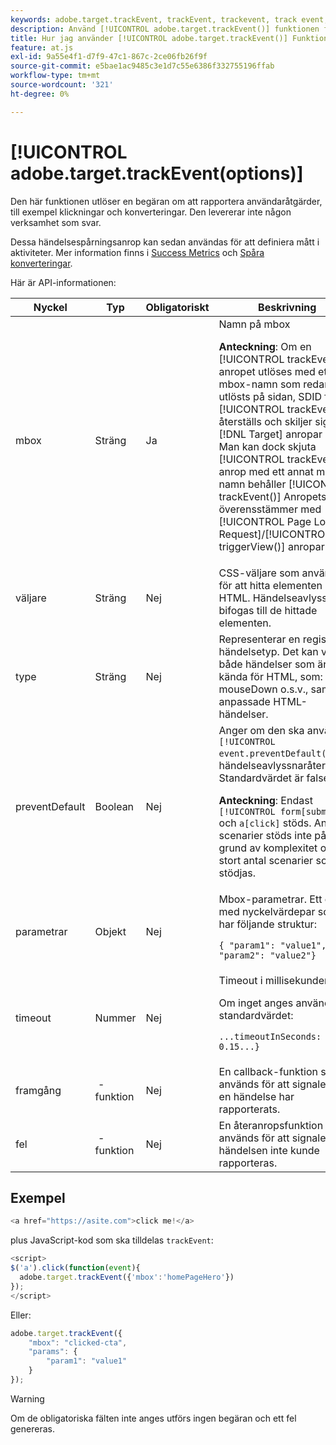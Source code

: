 ```yaml
---
keywords: adobe.target.trackEvent, trackEvent, trackevent, track event, at.js, functions, function, preventDefault, preventDefault, preventDefault, prevent default, adobe.target.trackEvent
description: Använd [!UICONTROL adobe.target.trackEvent()] funktionen för [!DNL Adobe Target] at.js JavaScript-bibliotek som utlöser en begäran om att rapportera användaråtgärder, till exempel klickningar och konverteringar på din webbplats.
title: Hur jag använder [!UICONTROL adobe.target.trackEvent()] Funktion?
feature: at.js
exl-id: 9a55e4f1-d7f9-47c1-867c-2ce06fb26f9f
source-git-commit: e5bae1ac9485c3e1d7c55e6386f332755196ffab
workflow-type: tm+mt
source-wordcount: '321'
ht-degree: 0%

---
```


# [!UICONTROL adobe.target.trackEvent(options)]

Den här funktionen utlöser en begäran om att rapportera användaråtgärder, till exempel klickningar och konverteringar. Den levererar inte någon verksamhet som svar.

Dessa händelsespårningsanrop kan sedan användas för att definiera mått i aktiviteter. Mer information finns i [Success Metrics](https://experienceleague.adobe.com/docs/target/using/activities/success-metrics/success-metrics.html) och [Spåra konverteringar](../how-to-deployatjs/implement-target-without-a-tag-manager.md#track-conversions).

Här är API-informationen:

| Nyckel | Typ | Obligatoriskt | Beskrivning |
|--- |--- |--- |--- |
| mbox | Sträng | Ja | Namn på mbox<P>**Anteckning**: Om en [!UICONTROL trackEvent()] anropet utlöses med ett mbox-namn som redan har utlösts på sidan, SDID för [!UICONTROL trackEvent()] återställs och skiljer sig från [!DNL Target] anropar sidan. Man kan dock skjuta [!UICONTROL trackEvent()] anrop med ett annat mbox-namn behåller [!UICONTROL trackEvent()] Anropets SDID överensstämmer med [!UICONTROL Page Load Request]/[!UICONTROL triggerView()] anropar sidan. |
| väljare | Sträng | Nej | CSS-väljare som används för att hitta elementen i HTML. Händelseavlyssnarna bifogas till de hittade elementen. |
| type | Sträng | Nej | Representerar en registrerad händelsetyp. Det kan vara både händelser som är kända för HTML, som: click, mouseDown o.s.v., samt anpassade HTML-händelser. |
| preventDefault | Boolean | Nej | Anger om den ska användas `[!UICONTROL event.preventDefault()]` i händelseavlyssnaråteranrop. Standardvärdet är false.<P>**Anteckning**: Endast `[!UICONTROL form[submit]]` och `a[click]` stöds. Andra scenarier stöds inte på grund av komplexitet och ett stort antal scenarier som ska stödjas. |
| parametrar | Objekt | Nej | Mbox-parametrar. Ett objekt med nyckelvärdepar som har följande struktur:<P>`{ "param1": "value1", "param2": "value2"}` |
| timeout | Nummer | Nej | Timeout i millisekunder.<P>Om inget anges används standardvärdet:<P>`...timeoutInSeconds: 0.15...}` |
| framgång |  -funktion | Nej | En callback-funktion som används för att signalera att en händelse har rapporterats. |
| fel |  -funktion | Nej | En återanropsfunktion som används för att signalera att händelsen inte kunde rapporteras. |

## Exempel

```javascript {line-numbers="true"}
<a href="https://asite.com">click me!</a> 
```

plus JavaScript-kod som ska tilldelas `trackEvent`:

```javascript {line-numbers="true"}
<script> 
$('a').click(function(event){ 
  adobe.target.trackEvent({'mbox':'homePageHero'}) 
}); 
</script> 
```

Eller:

```javascript {line-numbers="true"}
adobe.target.trackEvent({ 
    "mbox": "clicked-cta", 
    "params": { 
        "param1": "value1" 
    } 
});
```

>[!WARNING]
>
>Om de obligatoriska fälten inte anges utförs ingen begäran och ett fel genereras.
